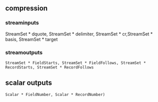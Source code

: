 ## compression

### streaminputs
   StreamSet * dquote, StreamSet * delimiter, StreamSet * cr,StreamSet * basis, StreamSet * target 
### streamoutputs
    StreamSet * FieldStarts, StreamSet * FieldFollows, StreamSet * RecordStarts, StreamSet * RecordFollows
##  scalar outputs
    Scalar * FieldNumber, Scalar * RecordNumber) 
